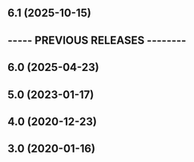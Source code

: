 ## 6.1 (2025-10-15)
## ----- PREVIOUS RELEASES --------
## 6.0 (2025-04-23)
## 5.0 (2023-01-17)
## 4.0 (2020-12-23)
## 3.0 (2020-01-16)

